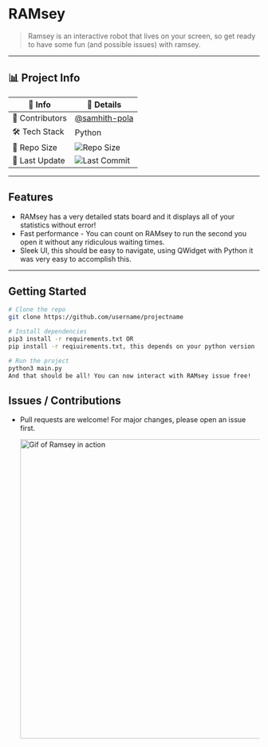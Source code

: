 # RAMsey

> Ramsey is an interactive robot that lives on your screen, so get ready to have some fun (and possible issues) with ramsey.

---

## 📊 Project Info

| 📌 Info         | 💬 Details                      |
|----------------|----------------------------------|
| 👥 Contributors | [@samhith-pola](https://github.com/Githubuser1122bruh) |
| 🛠 Tech Stack   | Python  |
| 📂 Repo Size    | ![Repo Size](https://img.shields.io/github/repo-size/Githubuser1122bruh/RAMsey) |
| 📅 Last Update  | ![Last Commit](https://img.shields.io/github/last-commit/Githubuser1122bruh/RAMsey) |

---

##  Features

- RAMsey has a very detailed stats board and it displays all of your statistics without error!
- Fast performance - You can count on RAMsey to run the second you open it without any ridiculous waiting times.
- Sleek UI, this should be easy to navigate, using QWidget with Python it was very easy to accomplish this.

---

##  Getting Started

```bash
# Clone the repo
git clone https://github.com/username/projectname

# Install dependencies
pip3 install -r requirements.txt OR
pip install -r reqiuirements.txt, this depends on your python version

# Run the project
python3 main.py
And that should be all! You can now interact with RAMsey issue free!
```
## Issues / Contributions

- Pull requests are welcome! For major changes, please open an issue first.

  <img src="" alt="Gif of Ramsey in action" width="500" height="600">
